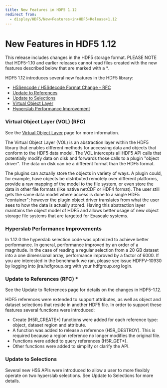 ```yaml
---
title: New Features in HDF5 1.12
redirect from: 
  - display/HDF5/New+Features+in+HDF5+Release+1.12
---
```


# New Features in HDF5 1.12

This release includes changes in the HDF5 storage format. PLEASE NOTE that HDF5-1.10 and earlier releases cannot read files created with the new features described below that are marked with a \*.

HDF5 1.12 introduces several new features in the HDF5 library:

* [H5Sencode / H5Sdecode Format Change - RFC](https://docs.hdfgroup.org/hdf5/rfc/H5Sencode_format.docx.pdf)
* [Update to References](https://docs.hdfgroup.org/hdf5/rfc/RFC_Update_to_HDF5_References.pdf)
* [Update to Selections](https://docs.hdfgroup.org/hdf5/rfc/selection_io_RFC_210610.pdf)
* [Virtual Object Layer](https://docs.hdfgroup.org/hdf5/develop/_v_o_l__connector.html)
* [Hyperslab Performance Improvement](#Hyperslab-Performance-Improvements)

### Virtual Object Layer (VOL)  (RFC)

See the [Virtual Object Layer](https://docs.hdfgroup.org/hdf5/develop/_h5_v_l__u_g.html#sec_vol) page for more information.

The Virtual Object Layer (VOL) is an abstraction layer within the HDF5 library that enables different methods for accessing data and objects that conform to the HDF5 data model. The VOL intercepts all HDF5 API calls that potentially modify data on disk and forwards those calls to a plugin "object driver". The data on disk can be a different format than the HDF5 format.



The plugins can actually store the objects in variety of ways. A plugin could, for example, have objects be distributed remotely over different platforms, provide a raw mapping of the model to the file system, or even store the data in other file formats (like native netCDF or HDF4 format). The user still gets the same data model where access is done to a single HDF5 \"container\"; however the plugin object driver translates from what the user sees to how the data is actually stored. Having this abstraction layer maintains the object model of HDF5 and allows better usage of new object storage file systems that are targeted for Exascale systems.

### Hyperslab Performance Improvements
In 1.12.0 the hyperslab selection code was optimized to achieve better performance. In general, performance improved by an order of a magnitude. In the case of reading a regular selection from a 20 GB dataset into a one dimensional array, performance improved by a factor of 6000. If you are interested in the benchmark we ran, please see issue HDFFV-10930 by logging into jira.hdfgroup.org with your hdfgroup.org login.

### Update to References (RFC) *
See the Update to References page for details on the changes in HDF5-1.12.

HDF5 references were extended to support attributes, as well as object and dataset selections that reside in another HDF5 file. In order to support these features several functions were introduced:

* Create (H5R_CREATE\*) functions were added for each reference type: object, dataset region and attribute.
* A function was added to release a reference (H5R_DESTROY). This is required because a region reference no longer modifies the original file.
* Functions were added to query references (H5R_GET\*).
* Other functions were added to simplify or clarify the API.

### Update to Selections
Several new H5S APIs were introduced to allow a user to more flexibly operate on two hyperslab selections. See Update to Selections for more details.
